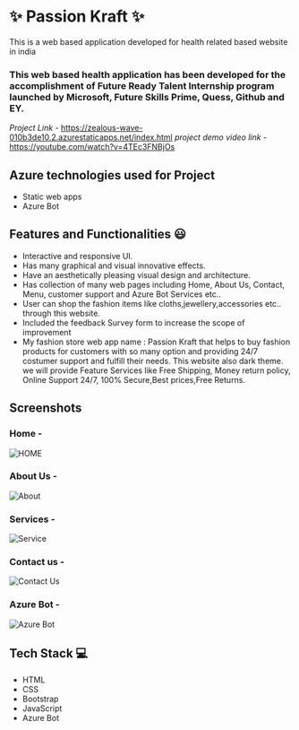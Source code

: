 # ✨ Passion Kraft ✨

This is a web based application developed for health related based website in india

### This web based health application has been developed for the accomplishment of Future Ready Talent Internship program launched by Microsoft, Future Skills Prime, Quess, Github and EY.


*Project Link* -   https://zealous-wave-010b3de10.2.azurestaticapps.net/index.html
*project demo video link* -  https://youtube.com/watch?v=4TEc3FNBjOs


## Azure technologies used for Project

- Static web apps
- Azure Bot

## Features and Functionalities 😃

- Interactive and responsive UI.
- Has many graphical and visual innovative effects.
- Have an aesthetically pleasing visual design and architecture.
- Has collection of many web pages including Home, About Us, Contact, Menu, customer support and Azure Bot Services etc..
- User can shop the fashion items like cloths,jewellery,accessories etc.. through this website.
- Included the feedback Survey form to increase the scope of improvement 
- My fashion store web app name : Passion Kraft  that helps to buy fashion products for customers with so many option and providing 24/7 costumer support and fulfill their needs. This website also dark theme. we will provide Feature Services like Free Shipping, Money return policy, Online Support 24/7, 100% Secure,Best prices,Free Returns.

## Screenshots

### Home -


   ![HOME](https://user-images.githubusercontent.com/110875489/203468028-6b32eb51-0555-48f8-a7d5-5c409bb63f0e.PNG)


### About Us -

![About](https://user-images.githubusercontent.com/110875489/203469674-01b63a5b-a0c9-4339-be0f-abff3e00a9b5.PNG)


### Services -
![Service](https://user-images.githubusercontent.com/110875489/203469762-8f17e949-62b2-4eac-a060-046f4de731c9.PNG)



### Contact us -
![Contact Us](https://user-images.githubusercontent.com/110875489/203469727-09dc6a27-78ea-4842-8247-6571cd9c4c03.PNG)



### Azure Bot -

![Azure Bot](https://user-images.githubusercontent.com/110875489/203469691-2be56111-3c9b-4311-8774-4e62f3479057.PNG)



## Tech Stack 💻

- HTML
- CSS
- Bootstrap
- JavaScript
- Azure Bot
